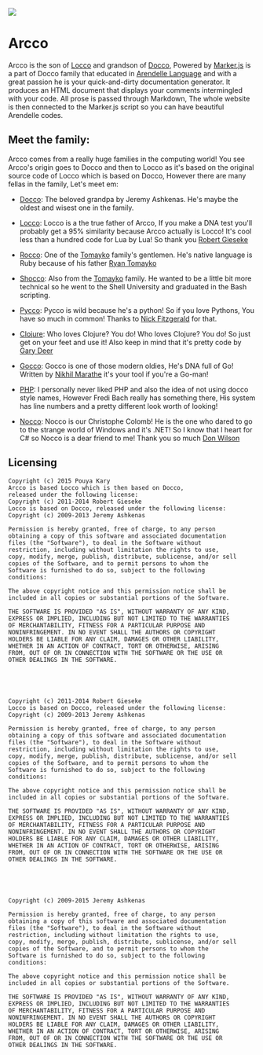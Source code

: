 
![](http://kary.us/GitHubWideImages/Arendelle/arcco/screen.png)<br>

# Arcco

Arcco is the son of [Locco](http://rgieseke.github.com/locco/) and grandson of [Docco](http://jashkenas.github.com/docco/), Powered by [Marker.js](http://web.arendelle.org/developer/marker-studio/) is a part of Docco family that educated in [Arendelle Language](http://web.arendelle.org/) and with a great passion he is your quick-and-dirty documentation generator. It produces an HTML document that displays your comments intermingled with your code. All prose is passed through Markdown, The whole website is then connected to the Marker.js script so you can have beautiful Arendelle codes.


## Meet the family:

Arcco comes from a really huge families in the computing world! You see Arcco's origin goes to Docco and then to Locco as it's based on the original source code of Locco which is based on Docco, However there are many fellas in the family, Let's meet em:

- [Docco](http://jashkenas.github.com/docco/): The beloved grandpa by Jeremy Ashkenas. He's maybe the oldest and wisest one in the family.

- [Locco](http://rgieseke.github.io/locco/): Locco is a the true father of Arcco, If you make a DNA test you'll probably get a 95% similarity because Arcco actually is Locco! It's cool less than a hundred code for Lua by Lua! So thank you [Robert Gieseke](https://github.com/rgieseke)

- [Rocco](http://rtomayko.github.io/rocco/rocco.html): One of the [Tomayko](http://github.com/rtomayko) family's gentlemen. He's native language is Ruby because of his father [Ryan Tomayko](http://github.com/rtomayko)

- [Shocco](http://rtomayko.github.io/shocco/): Also from the [Tomayko](http://github.com/rtomayko) family. He wanted to be a little bit more technical so he went to the Shell University and graduated in the Bash scripting.

- [Pycco](http://fitzgen.github.io/pycco/): Pycco is wild because he's a python! So if you love Pythons, You have so much in common! Thanks to [Nick Fitzgerald](http://github.com/fitzgen) for that.

- [Clojure](http://fogus.github.com/marginalia/): Who loves Clojure? You do! Who loves Clojure? You do! So just get on your feet and use it! Also keep in mind that it's pretty code by [Gary Deer](https://github.com/gdeer81)

- [Gocco](http://nikhilm.github.io/gocco/): Gocco is one of those modern oldies, He's DNA full of Go! Written by [Nikhil Marathe](https://github.com/nikhilm) it's your tool if you're a Go-man!

- [PHP](http://jquery-jkit.com/sourcemakeup/): I personally never liked PHP and also the idea of not using docco style names, However Fredi Bach really has something there, His system has line numbers and a pretty different look worth of looking!

- [Nocco](http://dontangg.github.io/nocco/): Nocco is our Christophe Colomb! He is the one who dared to go to the strange world of Windows and it's .NET! So I know that I heart for C# so Nocco is a dear friend to me! Thank you so much [Don Wilson](https://github.com/dontangg)



## Licensing

```
Copyright (c) 2015 Pouya Kary
Arcco is based Locco which is then based on Docco, 
released under the following license:
Copyright (c) 2011-2014 Robert Gieseke
Locco is based on Docco, released under the following license:
Copyright (c) 2009-2013 Jeremy Ashkenas

Permission is hereby granted, free of charge, to any person
obtaining a copy of this software and associated documentation
files (the "Software"), to deal in the Software without
restriction, including without limitation the rights to use,
copy, modify, merge, publish, distribute, sublicense, and/or sell
copies of the Software, and to permit persons to whom the
Software is furnished to do so, subject to the following
conditions:

The above copyright notice and this permission notice shall be
included in all copies or substantial portions of the Software.

THE SOFTWARE IS PROVIDED "AS IS", WITHOUT WARRANTY OF ANY KIND,
EXPRESS OR IMPLIED, INCLUDING BUT NOT LIMITED TO THE WARRANTIES
OF MERCHANTABILITY, FITNESS FOR A PARTICULAR PURPOSE AND
NONINFRINGEMENT. IN NO EVENT SHALL THE AUTHORS OR COPYRIGHT
HOLDERS BE LIABLE FOR ANY CLAIM, DAMAGES OR OTHER LIABILITY,
WHETHER IN AN ACTION OF CONTRACT, TORT OR OTHERWISE, ARISING
FROM, OUT OF OR IN CONNECTION WITH THE SOFTWARE OR THE USE OR
OTHER DEALINGS IN THE SOFTWARE.





Copyright (c) 2011-2014 Robert Gieseke
Locco is based on Docco, released under the following license:
Copyright (c) 2009-2013 Jeremy Ashkenas

Permission is hereby granted, free of charge, to any person
obtaining a copy of this software and associated documentation
files (the "Software"), to deal in the Software without
restriction, including without limitation the rights to use,
copy, modify, merge, publish, distribute, sublicense, and/or sell
copies of the Software, and to permit persons to whom the
Software is furnished to do so, subject to the following
conditions:

The above copyright notice and this permission notice shall be
included in all copies or substantial portions of the Software.

THE SOFTWARE IS PROVIDED "AS IS", WITHOUT WARRANTY OF ANY KIND,
EXPRESS OR IMPLIED, INCLUDING BUT NOT LIMITED TO THE WARRANTIES
OF MERCHANTABILITY, FITNESS FOR A PARTICULAR PURPOSE AND
NONINFRINGEMENT. IN NO EVENT SHALL THE AUTHORS OR COPYRIGHT
HOLDERS BE LIABLE FOR ANY CLAIM, DAMAGES OR OTHER LIABILITY,
WHETHER IN AN ACTION OF CONTRACT, TORT OR OTHERWISE, ARISING
FROM, OUT OF OR IN CONNECTION WITH THE SOFTWARE OR THE USE OR
OTHER DEALINGS IN THE SOFTWARE.





Copyright (c) 2009-2015 Jeremy Ashkenas

Permission is hereby granted, free of charge, to any person
obtaining a copy of this software and associated documentation
files (the "Software"), to deal in the Software without
restriction, including without limitation the rights to use,
copy, modify, merge, publish, distribute, sublicense, and/or sell
copies of the Software, and to permit persons to whom the
Software is furnished to do so, subject to the following
conditions:

The above copyright notice and this permission notice shall be
included in all copies or substantial portions of the Software.

THE SOFTWARE IS PROVIDED "AS IS", WITHOUT WARRANTY OF ANY KIND,
EXPRESS OR IMPLIED, INCLUDING BUT NOT LIMITED TO THE WARRANTIES
OF MERCHANTABILITY, FITNESS FOR A PARTICULAR PURPOSE AND
NONINFRINGEMENT. IN NO EVENT SHALL THE AUTHORS OR COPYRIGHT
HOLDERS BE LIABLE FOR ANY CLAIM, DAMAGES OR OTHER LIABILITY,
WHETHER IN AN ACTION OF CONTRACT, TORT OR OTHERWISE, ARISING
FROM, OUT OF OR IN CONNECTION WITH THE SOFTWARE OR THE USE OR
OTHER DEALINGS IN THE SOFTWARE.

```